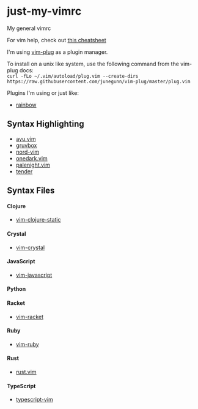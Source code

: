 # just-my-vimrc
My general vimrc

For vim help, check out [this cheatsheet](https://vim.rtorr.com/)

I'm using [vim-plug](https://github.com/junegunn/vim-plug) as a plugin manager.

To install on a unix like system, use the following command from the vim-plug docs: \
`curl -fLo ~/.vim/autoload/plug.vim --create-dirs https://raw.githubusercontent.com/junegunn/vim-plug/master/plug.vim`

Plugins I'm using or just like:

* [rainbow](https://github.com/luochen1990/rainbow)

## Syntax Highlighting

* [ayu.vim](https://github.com/ayu-theme/ayu-vim)
* [gruvbox](https://github.com/morhetz/gruvbox)
* [nord-vim](https://github.com/arcticicestudio/nord-vim)
* [onedark.vim](https://github.com/joshdick/onedark.vim)
* [palenight.vim](https://github.com/drewtempelmeyer/palenight.vim)
* [tender](https://github.com/jacoborus/tender.vim)

## Syntax Files

#### Clojure
* [vim-clojure-static](https://github.com/guns/vim-clojure-static)

#### Crystal
* [vim-crystal](https://github.com/rhysd/vim-crystal)

#### JavaScript
* [vim-javascript](https://github.com/pangloss/vim-javascript)

#### Python

#### Racket
* [vim-racket](https://github.com/wlangstroth/vim-racket)

#### Ruby
* [vim-ruby](https://github.com/vim-ruby/vim-ruby)

#### Rust
* [rust.vim](https://github.com/rust-lang/rust.vim)

#### TypeScript
* [typescript-vim](https://github.com/leafgarland/typescript-vim)

